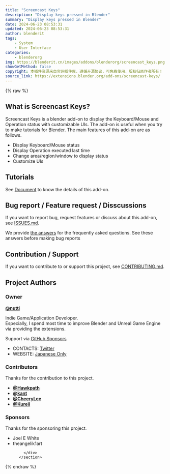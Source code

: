 ```yaml
---
title: "Screencast Keys"
description: "Display keys pressed in Blender"
summary: "Display keys pressed in Blender"
date: 2024-06-23 08:53:31
updated: 2024-06-23 08:53:31
author: blenderit
tags: 
    - System
    - User Interface
categories:
    - blenderorg
img: https://blenderit.cn/images/addons/blenderorg/screencast_keys.png
showGetMethod: false
copyright: 本插件资源来自官网插件库，遵循开源协议，可免费使用，版权归原作者所有！
source_link: https://extensions.blender.org/add-ons/screencast-keys/
---
```


{% raw %}
<section id="about" class="mt-3">
            <div class="box style-rich-text">
              <h1>What is Screencast Keys?</h1>
<p>Screencast Keys is a blender add-on to display the Keyboard/Mouse and Operation status with customizable UIs.
The add-on is useful when you try to make tutorials for Blender.
The main features of this add-on are as follows.</p>
<ul>
<li>Display Keyboard/Mouse status</li>
<li>Display Operation executed last time</li>
<li>Change area/region/window to display status</li>
<li>Customize UIs</li>
</ul>
<h2>Tutorials</h2>
<p>See <a rel="nofollow noopener noreferrer external" target="_blank" href="https://github.com/nutti/Screencast-Keys/blob/master/docs/tutorial.md">Document</a> to know the details of this add-on.</p>
<h2>Bug report / Feature request / Disscussions</h2>
<p>If you want to report bug, request features or discuss about this add-on, see
<a rel="nofollow noopener noreferrer external" target="_blank" href="https://github.com/nutti/Screencast-Keys/blob/master/ISSUES.md">ISSUES.md</a>.</p>
<p>We provide <a rel="nofollow noopener noreferrer external" target="_blank" href="https://github.com/nutti/Screencast-Keys/blob/master/docs/faq.md">the answers</a> for the frequently asked questions.
See these answers before making bug reports</p>
<h2>Contribution / Support</h2>
<p>If you want to contribute to or support this project, see
<a rel="nofollow noopener noreferrer external" target="_blank" href="https://github.com/nutti/Screencast-Keys/blob/master/CONTRIBUTING.md">CONTRIBUTING.md</a>.</p>
<h2>Project Authors</h2>
<h3>Owner</h3>
<p><a rel="nofollow noopener noreferrer external" target="_blank" href="https://github.com/nutti"><strong>@nutti</strong></a></p>
<p>Indie Game/Application Developer.<br>
Especially, I spend most time to improve Blender and Unreal Game Engine via
providing the extensions.</p>
<p>Support via <a rel="nofollow noopener noreferrer external" target="_blank" href="https://github.com/sponsors/nutti">GitHub Sponsors</a></p>
<ul>
<li>CONTACTS: <a rel="nofollow noopener noreferrer external" target="_blank" href="https://twitter.com/nutti__">Twitter</a></li>
<li>WEBSITE: <a rel="nofollow noopener noreferrer external" target="_blank" href="https://colorful-pico.net/">Japanese Only</a></li>
</ul>
<h3>Contributors</h3>
<p>Thanks for the contribution to this project.</p>
<ul>
<li><a rel="nofollow noopener noreferrer external" target="_blank" href="https://github.com/Hawkpath"><strong>@Hawkpath</strong></a></li>
<li><a rel="nofollow noopener noreferrer external" target="_blank" href="https://github.com/kant"><strong>@kant</strong></a></li>
<li><a rel="nofollow noopener noreferrer external" target="_blank" href="https://github.com/CheeryLee"><strong>@CheeryLee</strong></a></li>
<li><a rel="nofollow noopener noreferrer external" target="_blank" href="https://github.com/Kureii"><strong>@Kureii</strong></a></li>
</ul>
<h3>Sponsors</h3>
<p>Thanks for the sponsoring this project.</p>
<ul>
<li>Joel E White</li>
<li>theangelik1art</li>
</ul>

            </div>
          </section>
<div style="display: none">blenderorg</div>
{% endraw %}